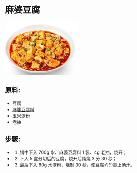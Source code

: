 # 麻婆豆腐

![麻婆豆腐](/images/麻婆豆腐.jpg)

## 原料:

- 豆腐
- [麻婆豆腐料](/配料/麻婆豆腐料.md)
- 玉米淀粉
- 老抽

## 步骤:

- 1. 锅中下入 700g 水、麻婆豆腐料 1 袋、4g 老抽，烧开；
- 2. 下入 5 盒分切后的豆腐，烧开后炖烧 3 分 30 秒；
- 3. 最后下入 80g 水淀粉，烧制 30 秒，使豆腐均匀裹上汤汁。
